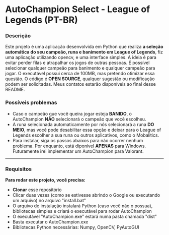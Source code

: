 # **AutoChampion Select - League of Legends (PT-BR)**

### **Descrição**
Este projeto é uma aplicação desenvolvida em Python que realiza **a seleção automática do seu campeão, runa e banimento em League of Legends**, fiz uma aplicação utilizando opencv, e uma interface simples. A ideia é para evitar perder filas e atrapalhar os jogos de outras pessoas. É possível selecionar qualquer campeão para banimento e qualquer campeão para jogar.
O executável possui cerca de 100MB, mas pretendo otimizar essa questão. O código é **OPEN SOURCE**, qualquer sugestão ou modificação podem ser solicitadas. Meus contatos estarão disponíveis ao final desse README.

### **Possíveis problemas**
- Caso o campeão que você queira jogar esteja **BANIDO**, o AutoChampion **NÃO** selecionará o campeão que você escolheu.
- A runa selecionada automaticamente por nós selecionará a runa **DO MEIO**, mas você pode desabilitar essa opção e deixar para o League of Legends escolher a sua runa ou outros aplicativos, como o Mobalitics.
- Para instalar, siga os passos abaixos para não ocorrer nenhum problema. Por enquanto, está diponível **APENAS** para Windows. Futuramente irei implementar um AutoChampion para Valorant.
  
---

### **Requisitos**
**Para rodar este projeto, você precisa:**
- **Clonar** esse repositório
- Clicar duas vezes (como se estivesse abrindo o Google ou executando um arquivo) no arquivo "install.bat"
- O arquivo de instalação instalará Python (caso você não o possua), bibliotecas simples e criará o executável para rodar AutoChampion
- O executável "AutoChampion.exe" estará numa pasta chamada "dist"
- Basta executar o AutoChampion.exe
- Bibliotecas Python necessárias: Numpy, OpenCV, PyAutoGUI
